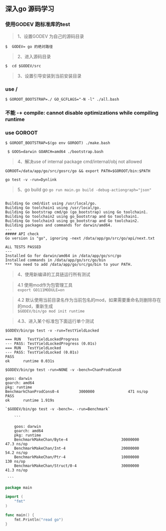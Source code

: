## 深入go 源码学习

### 使用GODEV 跑标准库的test

>1、设置GODEV 为自己的源码目录  

` $  GODEV= go 的绝对路径 `  

>2、进入源码目录

` $  cd $GODEV/src `  

>3、设置引导安装到当前安装目录

### use / 
` $ GOROOT_BOOTSTRAP=./ GO_GCFLAGS="-N -l" ./all.bash `  
### 不能 -+  compile: cannot disable optimizations while compiling runtime

###  use GOROOT  
` $ GOROOT_BOOTSTRAP=$(go env GOROOT) ./make.bash `

` $ GOOS=darwin GOARCH=amd64 ./bootstrap.bash`

>4、解决use of internal package cmd/internal/obj not allowed

`GOROOT=/data/app/go/src/gosrc/go && export PATH=$GOROOT/bin:$PATH`

`go test -v -run=Dynlink`

>5、go build go
`go run main.go build -debug-actiongraph="json"`


```

Building Go cmd/dist using /usr/local/go.
Building Go toolchain1 using /usr/local/go.
Building Go bootstrap cmd/go (go_bootstrap) using Go toolchain1.
Building Go toolchain2 using go_bootstrap and Go toolchain1.
Building Go toolchain3 using go_bootstrap and Go toolchain2.
Building packages and commands for darwin/amd64.
---
##### API check
Go version is "go", ignoring -next /data/app/go/src/go/api/next.txt

ALL TESTS PASSED
---
Installed Go for darwin/amd64 in /data/app/go/src/go
Installed commands in /data/app/go/src/go/bin
*** You need to add /data/app/go/src/go/bin to your PATH.

```

>4、使用新编译的工具链运行所有测试  

 >4.1 使用mod作为包管理工具  
   `export GO111MODULE=on`

 >4.2 默认使用当前目录名作为当前包名的mod，如果需要重命名则删除存在的mod，重新生成  
   `$GODEV/bin/go mod init runtime`

>4.3、进入某个标准包下面运行单个测试  

   `$GODEV/bin/go test -v -run=TestYieldLocked`

    === RUN   TestYieldLockedProgress
	--- PASS: TestYieldLockedProgress (0.01s)
	=== RUN   TestYieldLocked
	--- PASS: TestYieldLocked (0.01s)
	PASS
	ok  	runtime	0.031s

   `$GODEV/bin/go test -run=NONE -v -bench=ChanProdCons0`

	goos: darwin
	goarch: amd64
	pkg: runtime
	BenchmarkChanProdCons0-4         3000000               471 ns/op
	PASS
	ok      runtime 1.919s

    `$GODEV/bin/go test -v -bench=. -run=Benchmark`

		```

		goos: darwin
		goarch: amd64
		pkg: runtime
		BenchmarkMakeChan/Byte-4                        30000000                47.3 ns/op
		BenchmarkMakeChan/Int-4                         20000000                54.2 ns/op
		BenchmarkMakeChan/Ptr-4                         10000000               130 ns/op
		BenchmarkMakeChan/Struct/0-4                    30000000                41.3 ns/op

	 ```
   

```go
package main

import (
	"fmt"
)

func main() {
	fmt.Println("read go")
}

```
